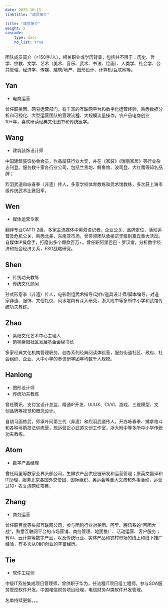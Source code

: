 ```yaml
---
date: 2025-10-15
linktitle: "成员简介"

title: "成员简介"
weight: 2
cascade:
    type: docs
    no_list: true
---
```



团队成员简介（<150字/人），相关职业或学历背景，包括并不限于：历史、哲学、宗教、文学、艺术（美术、音乐、武术、书法、绘画）、人类学、社会学、公共管理、经济学、传媒、建筑/地产、图形设计、计算机/互联网等。

## Yan

- 电商运营

曾任职美团、网易运营部门，有丰富的互联网平台和数字化运营经验，熟悉数据分析和可视化、大型运营团队的管理流程、大规模流量操作，农产品电商创业 10+年，喜欢研读经典文化图书和传统医学。


## Wang
- 建筑装饰设计师

中国建筑装饰协会会员，作品屡获行业大奖，并在《家装》《瑞丽家居》等行业杂志刊登。服务数十家各行业公司，包括兰贵坊、鳄鱼恤、波司登、大红鹰等知名品牌；

烈羽武道和咏春拳（非遗）传人，多家学校体育教练和武术馆教练，多次获上海市级传统武术比赛冠军。


## Wen
- 媒体运营专家

翻译专业CATTI 2级，多家主流媒体中英双语记者。企业公关、品牌定位、活动运营及危机公关，熟悉北美、东南亚市场，曾带领团队承接诺奖级别嘉宾重大活动。自媒体IP操盘手，打磨出多个爆款百万+。曾任职阿里巴巴 - 罗汉堂，分析数字经济和社会经济关系，ESG战略研究。

## Shen

- 传统功夫教练
- 传统文化顾问

孙式形意拳（非遗）传人，电影剧组武术指导/动作/道具设计师/脚本编导，对道家非遗、服饰、文俗礼仪、风水堪舆有深入研究，浙大附中等多所中小学和武馆传统功夫教练。

## Zhao
 
- 紫阳文化艺术中心主理人
- 韵味紫阳社区发展基金会秘书长 

多家经典文化机构管理职务，创办系列经典阅读体验营，服务街道社区、政府、社会组织、企业、大中小学的参访研学团年均数千人规模。

## Hanlong
- 图形设计师 
- 传统功夫教练

曾任腾讯、支付宝设计总监，精通IP开发、UI/UX、CI/VI、游戏、三维模型、文创品牌等视觉和概念设计。

自幼习画练武，师承叶问第三代（非遗）和烈羽武道传人，开办咏春拳、擒拿格斗和各种弓箭技法训练营，现运营正心武道文创工作室，浙大附中等多所中小学传统功夫教练。

## Atom
- 数字产品经理

曾任阿里等数家业界头部公司，生鲜农产品供应链研发和运营管理；原英文翻译和IT助理，服务北京各国外交使团、国际组织、奥运会等重大文旅和外事活动，运营过10+ 农文旅网红项目。

## Zhang
- 商务运营

曾任职百度等头部互联网公司，参与团购行业对美团、阿里、腾讯系的“百团大战”，熟悉互联网平台的市场营销、商务管理、地面推广、活动运营、客户服务；有AI、云计算等数字产品，以及传统行业、实体产品和农村市场的线上和线下推广经验，有多次从0到1创业的丰富经历。


## Tie
- 软件工程师

中级IT系统集成项目管理师，曾供职于华为，任流程IT项目组工程师，参与SOA服务管控软件开发。中国电信财务项目经理，电信财务AI类软件开发管理。


名单持续更新。。。